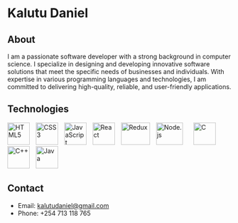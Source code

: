 # Kalutu Daniel

## About
I am a passionate software developer with a strong background in computer science. I specialize in designing and developing innovative software solutions that meet the specific needs of businesses and individuals. With expertise in various programming languages and technologies, I am committed to delivering high-quality, reliable, and user-friendly applications.

## Technologies
<div>
    <a href="https://en.wikipedia.org/wiki/HTML5" target="_blank" style="text-decoration: none;">
        <img src="https://upload.wikimedia.org/wikipedia/commons/3/38/HTML5_Badge.svg" alt="HTML5" width="50px" height="50px" style="margin-right: 10px;" />
    </a>
    <a href="https://en.wikipedia.org/wiki/CSS3" target="_blank" style="text-decoration: none;">
        <img src="https://upload.wikimedia.org/wikipedia/commons/6/62/CSS3_logo.svg" alt="CSS3" width="50px" height="50px" style="margin-right: 10px;" />
    </a>
    <a href="https://en.wikipedia.org/wiki/JavaScript" target="_blank" style="text-decoration: none;">
        <img src="https://upload.wikimedia.org/wikipedia/commons/9/99/Unofficial_JavaScript_logo_2.svg" alt="JavaScript" width="50px" height="50px" style="margin-right: 10px;" />
    </a>
    <a href="https://en.wikipedia.org/wiki/React_(JavaScript_library)" target="_blank" style="text-decoration: none;">
        <img src="https://upload.wikimedia.org/wikipedia/commons/a/a7/React-icon.svg" alt="React" width="50px" height="50px" style="margin-right: 10px;" />
    </a>
    <a href="https://redux.js.org/" target="_blank" style="text-decoration: none;">
        <img src="https://upload.wikimedia.org/wikipedia/commons/4/49/Redux.png" alt="Redux" width="65px" height="50px" style="margin-right: 10px;" />
    </a>
    <a href="https://nodejs.org/" target="_blank" style="text-decoration: none;">
        <img src="https://upload.wikimedia.org/wikipedia/commons/d/d9/Node.js_logo.svg" alt="Node.js" width="60px" height="50px" style="margin-right: 20px;" />
    </a>
    <a href="https://en.wikipedia.org/wiki/C_(programming_language)" target="_blank" style="text-decoration: none;">
        <img src="https://upload.wikimedia.org/wikipedia/commons/1/19/C_Logo.png" alt="C" width="50px" height="50px" style="margin-right: 10px;" />
    </a>
    <a href="https://en.wikipedia.org/wiki/C%2B%2B" target="_blank" style="text-decoration: none;">
        <img src="https://upload.wikimedia.org/wikipedia/commons/1/18/ISO_C%2B%2B_Logo.svg" alt="C++" width="50px" height="50px" style="margin-right: 10px;" />
    </a>
    <a href="https://www.java.com/" target="_blank" style="text-decoration: none;">
        <img src="https://upload.wikimedia.org/wikipedia/en/3/30/Java_programming_language_logo.svg" alt="Java" width="50px" height="50px" style="margin-right: 10px;" />
    </a>
</div>

## Contact
- Email: kalutudaniel@gmail.com
- Phone: +254 713 118 765

<!---
Kalutu/Kalutu is a ✨ special ✨ repository because its `README.md` (this file) appears on your GitHub profile.
You can click the Preview link to take a look at your changes.
--->
